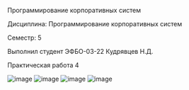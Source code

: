 Программирование корпоративных систем

Дисциплина: Программирование корпоративных систем

Семестр: 5

Выполнил студент ЭФБО-03-22 Кудрявцев Н.Д.

Практическая работа 4

![image](https://github.com/user-attachments/assets/fff372c5-cb69-471d-b44c-e1f408667221)
![image](https://github.com/user-attachments/assets/6738f5ff-dcc6-4cc1-b8e9-7eca185dfe2a)
![image](https://github.com/user-attachments/assets/ea7a28ea-430e-44f6-974c-9494f33ddd69)
![image](https://github.com/user-attachments/assets/3bcdd2b9-e82f-490f-9a00-01c7fdc761f7)
